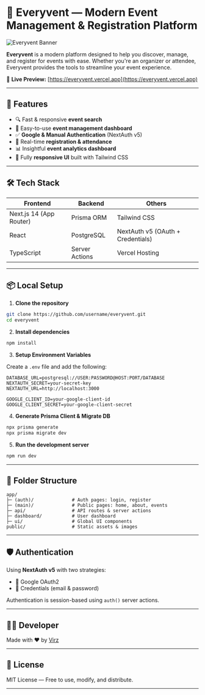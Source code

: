 # 🎉 Everyvent — Modern Event Management & Registration Platform

![Everyvent Banner](https://everyvent.vercel.app/og-image.png)

**Everyvent** is a modern platform designed to help you discover, manage, and register for events with ease. Whether you're an organizer or attendee, Everyvent provides the tools to streamline your event experience.

🔗 **Live Preview:** [https://everyvent.vercel.app](https://everyvent.vercel.app)

---

## 🚀 Features

- 🔍 Fast & responsive **event search**
- 📅 Easy-to-use **event management dashboard**
- ✅ **Google & Manual Authentication** (NextAuth v5)
- 📝 Real-time **registration & attendance**
- 📊 Insightful **event analytics dashboard**
- 📱 Fully **responsive UI** built with Tailwind CSS

---

## 🛠️ Tech Stack

| Frontend                | Backend        | Others                            |
| ----------------------- | -------------- | --------------------------------- |
| Next.js 14 (App Router) | Prisma ORM     | Tailwind CSS                      |
| React                   | PostgreSQL     | NextAuth v5 (OAuth + Credentials) |
| TypeScript              | Server Actions | Vercel Hosting                    |

---

## 📦 Local Setup

1. **Clone the repository**

```bash
git clone https://github.com/username/everyvent.git
cd everyvent
```

2. **Install dependencies**

```bash
npm install
```

3. **Setup Environment Variables**

Create a `.env` file and add the following:

```
DATABASE_URL=postgresql://USER:PASSWORD@HOST:PORT/DATABASE
NEXTAUTH_SECRET=your-secret-key
NEXTAUTH_URL=http://localhost:3000

GOOGLE_CLIENT_ID=your-google-client-id
GOOGLE_CLIENT_SECRET=your-google-client-secret
```

4. **Generate Prisma Client & Migrate DB**

```bash
npx prisma generate
npx prisma migrate dev
```

5. **Run the development server**

```bash
npm run dev
```

---

## 🧠 Folder Structure

```
app/
├─ (auth)/              # Auth pages: login, register
├─ (main)/              # Public pages: home, about, events
├─ api/                 # API routes & server actions
├─ dashboard/           # User dashboard
├─ ui/                  # Global UI components
public/                 # Static assets & images
```

---

## 🛡️ Authentication

Using **NextAuth v5** with two strategies:

- 🔐 Google OAuth2
- 🔑 Credentials (email & password)

Authentication is session-based using `auth()` server actions.

---

## 👨‍💻 Developer

Made with ❤️ by [Virz](https://github.com/virz12)

---

## 📄 License

MIT License — Free to use, modify, and distribute.

---
